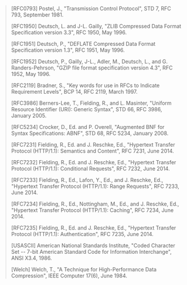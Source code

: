 >    [RFC0793]     Postel, J., "Transmission Control Protocol", STD 7, RFC 793, September 1981.
>
>    [RFC1950]     Deutsch, L. and J-L. Gailly, "ZLIB Compressed Data Format Specification version 3.3", RFC 1950, May 1996.
>
>    [RFC1951]     Deutsch, P., "DEFLATE Compressed Data Format Specification version 1.3", RFC 1951, May 1996.
>
>    [RFC1952]     Deutsch, P., Gailly, J-L., Adler, M., Deutsch, L., and G. Randers-Pehrson, "GZIP file format specification version 4.3", RFC 1952, May 1996.
>
>    [RFC2119]     Bradner, S., "Key words for use in RFCs to Indicate Requirement Levels", BCP 14, RFC 2119, March 1997.
>
>    [RFC3986]     Berners-Lee, T., Fielding, R., and L. Masinter, "Uniform Resource Identifier (URI): Generic Syntax", STD 66, RFC 3986, January 2005.
>
>    [RFC5234]     Crocker, D., Ed. and P. Overell, "Augmented BNF for Syntax Specifications: ABNF", STD 68, RFC 5234, January 2008.
>
>    [RFC7231]     Fielding, R., Ed. and J. Reschke, Ed., "Hypertext Transfer Protocol (HTTP/1.1): Semantics and Content", RFC 7231, June 2014.
>
>    [RFC7232]     Fielding, R., Ed. and J. Reschke, Ed., "Hypertext Transfer Protocol (HTTP/1.1): Conditional Requests", RFC 7232, June 2014.
>
>    [RFC7233]     Fielding, R., Ed., Lafon, Y., Ed., and J. Reschke, Ed., "Hypertext Transfer Protocol (HTTP/1.1): Range Requests", RFC 7233, June 2014.
>
>    [RFC7234]     Fielding, R., Ed., Nottingham, M., Ed., and J. Reschke, Ed., "Hypertext Transfer Protocol (HTTP/1.1): Caching", RFC 7234, June 2014.
>
>    [RFC7235]     Fielding, R., Ed. and J. Reschke, Ed., "Hypertext Transfer Protocol (HTTP/1.1): Authentication", RFC 7235, June 2014.
>
>    [USASCII]     American National Standards Institute, "Coded Character Set -- 7-bit American Standard Code for Information Interchange", ANSI X3.4, 1986.
>
>    [Welch]       Welch, T., "A Technique for High-Performance Data Compression", IEEE Computer 17(6), June 1984.